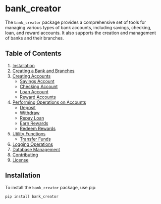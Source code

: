 # bank_creator

The `bank_creator` package provides a comprehensive set of tools for managing various types of bank accounts, including savings, checking, loan, and reward accounts. It also supports the creation and management of banks and their branches.

## Table of Contents

1. [Installation](#installation)
2. [Creating a Bank and Branches](#creating-a-bank-and-branches)
3. [Creating Accounts](#creating-accounts)
    - [Savings Account](#savings-account)
    - [Checking Account](#checking-account)
    - [Loan Account](#loan-account)
    - [Reward Accounts](#reward-accounts)
4. [Performing Operations on Accounts](#performing-operations-on-accounts)
    - [Deposit](#deposit)
    - [Withdraw](#withdraw)
    - [Repay Loan](#repay-loan)
    - [Earn Rewards](#earn-rewards)
    - [Redeem Rewards](#redeem-rewards)
5. [Utility Functions](#utility-functions)
    - [Transfer Funds](#transfer-funds)
6. [Logging Operations](#logging-operations)
7. [Database Management](#database-management)
8. [Contributing](#contributing)
9. [License](#license)

## Installation

To install the `bank_creator` package, use pip:

```bash
pip install bank_creator

